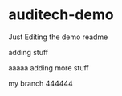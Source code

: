 # auditech-demo

Just Editing the demo readme

adding stuff

aaaaa adding more stuff

my branch 444444
